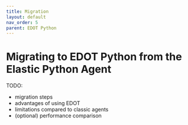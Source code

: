 ```yaml
---
title: Migration
layout: default
nav_order: 5
parent: EDOT Python
---
```


# Migrating to EDOT Python from the Elastic Python Agent

TODO:
- migration steps
- advantages of using EDOT
- limitations compared to classic agents
- (optional) performance comparison